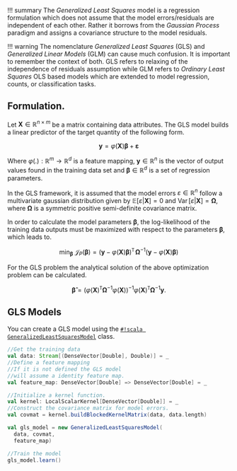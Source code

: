 !!! summary
    The _Generalized Least Squares_ model is a regression formulation which does not assume that the model errors/residuals are independent of each other. Rather it borrows from the _Gaussian Process_ paradigm and assigns a covariance structure to the model residuals.


!!! warning
    The nomenclature _Generalized Least Squares_ (GLS) and _Generalized Linear Models_ (GLM) can cause much confusion. It is important to remember the context of both. GLS refers to relaxing of the independence of residuals assumption while GLM refers to _Ordinary Least Squares_ OLS based models which are extended to model regression, counts, or classification tasks.


## Formulation.

Let $\mathbf{X} \in \mathbb{R}^{n\times m}$ be a matrix containing data attributes. The GLS model builds a linear predictor of the target quantity of the following form.

$$
\begin{equation}
\mathbf {y} = \varphi(\mathbf {X}) \mathbf {\beta } +\mathbf {\varepsilon }
\end{equation}
$$

Where $\varphi(.): \mathbb{R}^m \rightarrow \mathbb{R}^d$ is a feature mapping, $\mathbf{y} \in \mathbb{R}^n$ is the vector of output values found in the training data set and $\mathbf{\beta} \in \mathbb{R}^d$ is a set of regression parameters.

In the GLS framework, it is assumed that the model errors $\varepsilon \in \mathbb{R}^n$ follow a multivariate gaussian distribution given by $\mathbb {E} [\varepsilon |\mathbf {X} ] = 0$ and $\operatorname{Var} [\varepsilon |\mathbf {X} ] = \mathbf {\Omega }$, where $\mathbf{\Omega}$ is a symmetric positive semi-definite covariance matrix.

In order to calculate the model parameters $\mathbf{\beta}$, the log-likelihood of the training data outputs must be maximized with respect to the parameters $\mathbf{\beta}$, which leads to.

$$
\begin{equation}
\min_{\mathbf{\beta}} \ \mathcal{J}_P(\mathbf{\beta}) = (\mathbf {y} - \varphi(\mathbf {X}) \mathbf {\beta} )^{\mathtt {T}}\,\mathbf {\Omega } ^{-1}(\mathbf {y} - \varphi(\mathbf {X}) \mathbf {\beta} )
\end{equation}
$$

For the GLS problem the analytical solution of the above optimization problem can be calculated.

$$
{\displaystyle \mathbf {\hat {\beta }} =\left(\varphi(\mathbf {X}) ^{\mathtt {T}}\mathbf {\Omega } ^{-1}\varphi(\mathbf {X})\right)^{-1}\varphi(\mathbf {X}) ^{\mathtt {T}}\mathbf {\Omega } ^{-1}\mathbf {y} .}
$$

## GLS Models

You can create a GLS model using the [`#!scala GeneralizedLeastSquaresModel`](https://transcendent-ai-labs.github.io/api_docs/DynaML/recent/dynaml-core/#io.github.mandar2812.dynaml.models.lm.GeneralizedLeastSquaresModel) class.

```scala
//Get the training data
val data: Stream[(DenseVector[Double], Double)] = _
//Define a feature mapping
//If it is not defined the GLS model
//will assume a identity feature map.
val feature_map: DenseVector[Double] => DenseVector[Double] = _

//Initialize a kernel function.
val kernel: LocalScalarKernel[DenseVector[Double]] = _
//Construct the covariance matrix for model errors.
val covmat = kernel.buildBlockedKernelMatrix(data, data.length)

val gls_model = new GeneralizedLeastSquaresModel(
  data, covmat,
  feature_map)

//Train the model
gls_model.learn()
```

